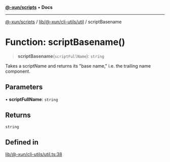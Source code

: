 [**@-xun/scripts**](../../../../../README.md) • **Docs**

***

[@-xun/scripts](../../../../../README.md) / [lib/@-xun/cli-utils/util](../README.md) / scriptBasename

# Function: scriptBasename()

> **scriptBasename**(`scriptFullName`): `string`

Takes a scriptName and returns its "base name," i.e. the trailing name
component.

## Parameters

• **scriptFullName**: `string`

## Returns

`string`

## Defined in

[lib/@-xun/cli-utils/util.ts:38](https://github.com/Xunnamius/xscripts/blob/ea7b98342d9aa37d18f7398603d7c15f580a5312/lib/@-xun/cli-utils/util.ts#L38)
